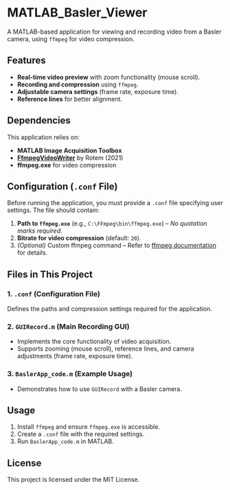 # MATLAB_Basler_Viewer

A MATLAB-based application for viewing and recording video from a Basler camera, using `ffmpeg` for video compression.

## Features

- **Real-time video preview** with zoom functionality (mouse scroll).
- **Recording and compression** using `ffmpeg`.
- **Adjustable camera settings** (frame rate, exposure time).
- **Reference lines** for better alignment.

## Dependencies

This application relies on:
- **MATLAB Image Acquisition Toolbox**
- **[FfmpegVideoWriter](https://github.com/cohenrotem/FfmpegVideoWriter)** by Rotem (2021)
- **ffmpeg.exe** for video compression

## Configuration (`.conf` File)

Before running the application, you must provide a `.conf` file specifying user settings. The file should contain:

1. **Path to `ffmpeg.exe`** (e.g., `C:\FFmpeg\bin\ffmpeg.exe`) – *No quotation marks required.*
2. **Bitrate for video compression** (default: `20`).
3. *(Optional)* Custom ffmpeg command – Refer to [ffmpeg documentation](https://ffmpeg.org/documentation.html) for details.

## Files in This Project

### 1. `.conf` (Configuration File)
Defines the paths and compression settings required for the application.

### 2. `GUIRecord.m` (Main Recording GUI)
- Implements the core functionality of video acquisition.
- Supports zooming (mouse scroll), reference lines, and camera adjustments (frame rate, exposure time).

### 3. `BaslerApp_code.m` (Example Usage)
- Demonstrates how to use `GUIRecord` with a Basler camera.

## Usage

1. Install `ffmpeg` and ensure `ffmpeg.exe` is accessible.
2. Create a `.conf` file with the required settings.
3. Run `BaslerApp_code.m` in MATLAB.

## License

This project is licensed under the MIT License. 
